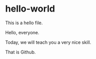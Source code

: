 # hello-world
This is a hello file.

Hello, everyone.

Today, we will teach you a very nice skill.

That is Github.
